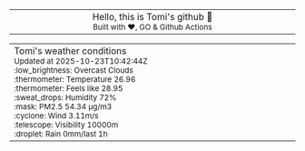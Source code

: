 
<div align="center">
<table>
<tbody>
<td align="center">
<img width="2000" height="0"><br>
Hello, this is Tomi's github 👋<br>
<sup>Built with ❤️, GO & Github Actions</sup><br>
<img width="2000" height="0">
</td>
</tbody>
</table>
</div>
<table>
<tbody>
<td align="left">
<img width="2000" height="0"><br>
Tomi's weather conditions<br>
<sup>Updated at 2025-10-23T10:42:44Z</sup><br>
<sup>:low_brightness: Overcast Clouds</sup><br>
<sup>:thermometer: Temperature 26.96 </sup><br>
<sup>:thermometer: Feels like 28.95</sup><br>
<sup>:sweat_drops: Humidity 72%</sup><br>
<sup>:mask: PM2.5 54.34 μg/m3</sup><br>
<sup>:cyclone: Wind 3.11m/s </sup><br>
<sup>:telescope: Visibility 10000m </sup><br>
<sup>:droplet: Rain 0mm/last 1h </sup><br>
<img width="2000" height="0">
</td>
<td align="left">
<img width="2000" height="0"><br>
<br>
<img width="2000" height="0">
</td>
</tbody>
</table>
</div>
    